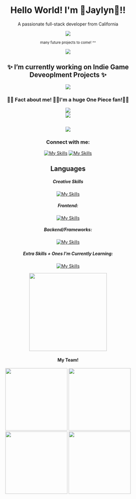 <h1 align="center">Hello World! I'm 🌸Jaylyn🌸!!</h1>
<p align="center">A passionate full-stack developer from California</p>
<div align="center">
  <img src="https://media.tenor.com/AKHj5e7v4pcAAAAi/cute.gif"/>
<p align="center"><small>many future projects to come! ^^</small></p>
<img src="https://64.media.tumblr.com/624de2427331957cd70f58bf0b8ae0c8/13e0c248166cd00b-50/s540x810/0ba55c32b75422bdb703f251a8df030d122ecee8.gif" align="center"/>
<h2>✨ I’m currently working on Indie Game Deveoplment Projects ✨</h2>
<img src="https://64.media.tumblr.com/624de2427331957cd70f58bf0b8ae0c8/13e0c248166cd00b-50/s540x810/0ba55c32b75422bdb703f251a8df030d122ecee8.gif" align="center"/>
<h3> 🏴‍☠️ Fact about me! 🏴‍☠️I'm a huge One Piece fan!👒🌞 </h3>
<div>
<img src="https://seeklogo.com/images/O/one-piece-logo-A80CEB54CC-seeklogo.com.png"/>
</div>
<img src="https://media1.tenor.com/m/of7YkoZ_FPUAAAAd/one-piece-paint.gif"/>

</div>

<h2 align="center"><img src="https://64.media.tumblr.com/412b7d4d8e8e3fa7af140ba20eca07b4/8d4566e7562e8fab-d3/s1280x1920/16cfd38aa3e10c12c2a7e4abd64e153e24d17c14.gif" align="center"/></h2>

<h3 align="center">Connect with me:</h3>
<div align="center">
  
[![My Skills](https://skills.thijs.gg/icons?i=linkedin&theme=light)](https://www.linkedin.com/in/jaylyn-stample/)
[![My Skills](https://skills.thijs.gg/icons?i=gmail&theme=light)](mailto:jaystample@gmail.com)

</div>

<h2 align="center">Languages</h2>
<div align="center">

<h5>Creative Skills</h5>

[![My Skills](https://skills.thijs.gg/icons?i=blender,godot,unity&theme=light)](https://skills.thijs.gg)

<h5>Frontend:</h5>

[![My Skills](https://skills.thijs.gg/icons?i=html,css,bootstrap,javascript,react&theme=light)](https://skills.thijs.gg)

<h5>Backend/Frameworks:</h5>

[![My Skills](https://skills.thijs.gg/icons?i=py,git,mysql,flask,nodejs&theme=light)](https://skills.thijs.gg)

<h5>Extra Skills + Ones I'm Currently Learning:</h5>

[![My Skills](https://skills.thijs.gg/icons?i=cs,cpp,go,lua&theme=light)](https://skills.thijs.gg)

</div>
<div align="center">
  <img src="https://www.honkaistarrail.wiki/images/5/56/HSR_Logo.png" width=250/>
  <h4> My Team!</h4>
  <img src="https://media.tenor.com/GZ_va_Ggnq8AAAAi/jingliu-jingliu-honkai-star-rail.gif" width="200"/>
  <img src="https://media.tenor.com/ZQlYdiJRvRMAAAAi/himeko-himko-stari-rail.gif" width="200"/>
  <img src="https://media.tenor.com/YcRyor1O4bMAAAAi/stelle-honkai-star-rail-stelle.gif" width="200"/>
  <img src="https://media.tenor.com/FzVPwLr-xg4AAAAi/lynx-honkai-star-rail.gif" width="200"/>
</div>
